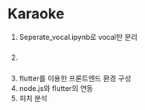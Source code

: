 # Karaoke

1. Seperate_vocal.ipynb로 vocal만 분리
2. ###
3. flutter를 이용한 프론트엔드 환경 구성
4. node.js와 flutter의 연동
5. 피치 분석

